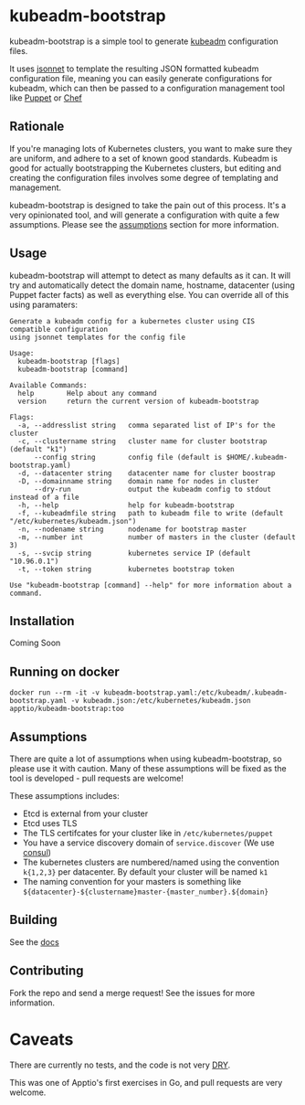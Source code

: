 # kubeadm-bootstrap

kubeadm-bootstrap is a simple tool to generate [kubeadm](https://kubernetes.io/docs/setup/independent/create-cluster-kubeadm/) configuration files.

It uses [jsonnet](http://jsonnet.org/) to template the resulting JSON formatted kubeadm configuration file, meaning you can easily generate configurations for kubeadm, which can then be passed to a configuration management tool like [Puppet](https://puppet.com/) or [Chef](https://www.chef.io/chef/)

## Rationale

If you're managing lots of Kubernetes clusters, you want to make sure they are uniform, and adhere to a set of known good standards. Kubeadm is good for actually bootstrapping the Kubernetes clusters, but editing and creating the configuration files involves some degree of templating and management.

kubeadm-bootstrap is designed to take the pain out of this process. It's a very opinionated tool, and will generate a configuration with quite a few assumptions. Please see the [assumptions](#assumptions) section for more information.

## Usage

kubeadm-bootstrap will attempt to detect as many defaults as it can. It will try and automatically detect the domain name, hostname, datacenter (using Puppet facter facts) as well as everything else. You can override all of this using paramaters:

```base
Generate a kubeadm config for a kubernetes cluster using CIS compatible configuration
using jsonnet templates for the config file

Usage:
  kubeadm-bootstrap [flags]
  kubeadm-bootstrap [command]

Available Commands:
  help        Help about any command
  version     return the current version of kubeadm-bootstrap

Flags:
  -a, --addresslist string   comma separated list of IP's for the cluster
  -c, --clustername string   cluster name for cluster bootstrap (default "k1")
      --config string        config file (default is $HOME/.kubeadm-bootstrap.yaml)
  -d, --datacenter string    datacenter name for cluster boostrap
  -D, --domainname string    domain name for nodes in cluster
      --dry-run              output the kubeadm config to stdout instead of a file
  -h, --help                 help for kubeadm-bootstrap
  -f, --kubeadmfile string   path to kubeadm file to write (default "/etc/kubernetes/kubeadm.json")
  -n, --nodename string      nodename for bootstrap master
  -m, --number int           number of masters in the cluster (default 3)
  -s, --svcip string         kubernetes service IP (default "10.96.0.1")
  -t, --token string         kubernetes bootstrap token

Use "kubeadm-bootstrap [command] --help" for more information about a command.
```

## Installation

Coming Soon

## Running on docker

```shell
docker run --rm -it -v kubeadm-bootstrap.yaml:/etc/kubeadm/.kubeadm-bootstrap.yaml -v kubeadm.json:/etc/kubernetes/kubeadm.json apptio/kubeadm-bootstrap:too
```

## Assumptions

There are quite a lot of assumptions when using kubeadm-bootstrap, so please use it with caution. Many of these assumptions will be fixed as the tool is developed - pull requests are welcome!

These assumptions includes:

- Etcd is external from your cluster
- Etcd uses TLS
- The TLS certifcates for your cluster like in `/etc/kubernetes/puppet`
- You have a service discovery domain of `service.discover` (We use [consul](https://consul.io))
- The kubernetes clusters are numbered/named using the convention `k{1,2,3}` per datacenter. By default your cluster will be named `k1`
- The naming convention for your masters is something like `${datacenter}-${clustername}master-{master_number}.${domain}`

## Building

See the [docs](docs/BUILDING.md)

## Contributing

Fork the repo and send a merge request! See the issues for more information.

# Caveats

There are currently no tests, and the code is not very [DRY](https://en.wikipedia.org/wiki/Don%27t_repeat_yourself).

This was one of Apptio's first exercises in Go, and pull requests are very welcome.
